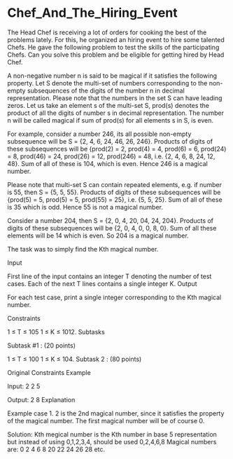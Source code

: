 # Chef_And_The_Hiring_EventThe Head Chef is receiving a lot of orders for cooking the best of the problems lately. For this, he organized an hiring event to hire some talented Chefs. He gave the following problem to test the skills of the participating Chefs. Can you solve this problem and be eligible for getting hired by Head Chef.A non-negative number n is said to be magical if it satisfies the following property. Let S denote the multi-set of numbers corresponding to the non-empty subsequences of the digits of the number n in decimal representation. Please note that the numbers in the set S can have leading zeros. Let us take an element s of the multi-set S, prod(s) denotes the product of all the digits of number s in decimal representation.The number n will be called magical if sum of prod(s) for all elements s in S, is even.For example, consider a number 246, its all possible non-empty subsequence will be S = {2, 4, 6, 24, 46, 26, 246}. Products of digits of these subsequences will be {prod(2) = 2, prod(4) = 4, prod(6) = 6, prod(24) = 8, prod(46) = 24, prod(26) = 12, prod(246) = 48, i.e. {2, 4, 6, 8, 24, 12, 48}. Sum of all of these is 104, which is even. Hence 246 is a magical number.Please note that multi-set S can contain repeated elements, e.g. if number is 55, then S = {5, 5, 55}. Products of digits of these subsequences will be {prod(5) = 5, prod(5) = 5, prod(55) = 25}, i.e. {5, 5, 25}. Sum of all of these is 35 which is odd. Hence 55 is not amagical number.Consider a number 204, then S = {2, 0, 4, 20, 04, 24, 204}. Products of digits of these subsequences will be {2, 0, 4, 0, 0, 8, 0}. Sum of all these elements will be 14 which is even. So 204 is a magical number.The task was to simply find the Kth magical number.InputFirst line of the input contains an integer T denoting the number of test cases.Each of the next T lines contains a single integer K.OutputFor each test case, print a single integer corresponding to the Kth magical number.Constraints1 ≤ T ≤ 1051 ≤ K ≤ 1012.SubtasksSubtask #1 : (20 points)1 ≤ T ≤ 1001 ≤ K ≤ 104.Subtask 2 : (80 points)Original ConstraintsExampleInput:225Output:28ExplanationExample case 1.2 is the 2nd magical number, since it satisfies the property of the magical number. The first magical number will be of course 0.Solution: Kth megical number is the Kth number in base 5 representation but instead of using 0,1,2,3,4, should be used 0,2,4,6,8Magical numbers are: 0 2 4 6 8 20 22 24 26 28 etc.